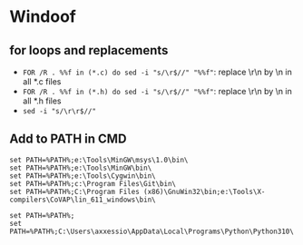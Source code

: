 # Windoof

## for loops and replacements
- `FOR /R . %%f in (*.c) do sed -i "s/\r$//" "%%f"`: replace \r\n by \n in all *.c files
- `FOR /R . %%f in (*.h) do sed -i "s/\r$//" "%%f"`: replace \r\n by \n in all *.h files
- `sed -i "s/\r\r$//"`


## Add to PATH in CMD
```
set PATH=%PATH%;e:\Tools\MinGW\msys\1.0\bin\
set PATH=%PATH%;e:\Tools\MinGW\bin\
set PATH=%PATH%;e:\Tools\Cygwin\bin\
set PATH=%PATH%;c:\Program Files\Git\bin\
set PATH=%PATH%;C:\Program Files (x86)\GnuWin32\bin;e:\Tools\X-compilers\CoVAP\lin_611_windows\bin\ 

set PATH=%PATH%;
set PATH=%PATH%;C:\Users\axxessio\AppData\Local\Programs\Python\Python310\
```